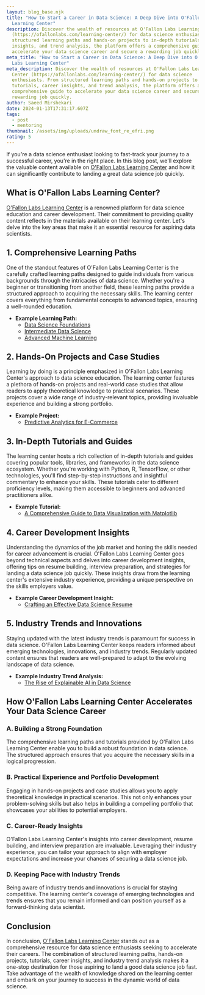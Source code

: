 ```yaml
---
layout: blog_base.njk
title: "How to Start a Career in Data Science: A Deep Dive into O'Fallon Labs
  Learning Center"
description: Discover the wealth of resources at O'Fallon Labs Learning Center
  (https://ofallonlabs.com/learning-center/) for data science enthusiasts. From
  structured learning paths and hands-on projects to in-depth tutorials, career
  insights, and trend analysis, the platform offers a comprehensive guide to
  accelerate your data science career and secure a rewarding job quickly.
meta_title: "How to Start a Career in Data Science: A Deep Dive into O'Fallon
  Labs Learning Center"
meta_description: Discover the wealth of resources at O'Fallon Labs Learning
  Center (https://ofallonlabs.com/learning-center/) for data science
  enthusiasts. From structured learning paths and hands-on projects to in-depth
  tutorials, career insights, and trend analysis, the platform offers a
  comprehensive guide to accelerate your data science career and secure a
  rewarding job quickly.
author: Saeed Mirshekari
date: 2024-01-13T17:31:17.607Z
tags:
  - post
  - mentoring
thumbnail: /assets/img/uploads/undraw_font_re_efri.png
rating: 5
---
```



If you're a data science enthusiast looking to fast-track your journey to a successful career, you're in the right place. In this blog post, we'll explore the valuable content available on [O'Fallon Labs Learning Center](https://saeedmirshekari.com/blog/) and how it can significantly contribute to landing a great data science job quickly.

## What is O'Fallon Labs Learning Center?

[O'Fallon Labs Learning Center](https://saeedmirshekari.com/blog/) is a renowned platform for data science education and career development. Their commitment to providing quality content reflects in the materials available on their learning center. Let's delve into the key areas that make it an essential resource for aspiring data scientists.

## **1. Comprehensive Learning Paths**

One of the standout features of O'Fallon Labs Learning Center is the carefully crafted learning paths designed to guide individuals from various backgrounds through the intricacies of data science. Whether you're a beginner or transitioning from another field, these learning paths provide a structured approach to acquiring the necessary skills. The learning center covers everything from fundamental concepts to advanced topics, ensuring a well-rounded education.

- **Example Learning Path:**
  - [Data Science Foundations](https://saeedmirshekari.com/tags/blogs_career/)
  - [Intermediate Data Science](https://saeedmirshekari.com/blogs_mentoring/)
  - [Advanced Machine Learning](https://saeedmirshekari.com/blogs_projects/)

## **2. Hands-On Projects and Case Studies**

Learning by doing is a principle emphasized in O'Fallon Labs Learning Center's approach to data science education. The learning center features a plethora of hands-on projects and real-world case studies that allow readers to apply theoretical knowledge to practical scenarios. These projects cover a wide range of industry-relevant topics, providing invaluable experience and building a strong portfolio.

- **Example Project:**
  - [Predictive Analytics for E-Commerce](https://saeedmirshekari.com/blog/delinquency-prediction-a-new-end-to-end-data-science-project-completed-in-ofallon-labs-by-our-mentees/)

## **3. In-Depth Tutorials and Guides**

The learning center hosts a rich collection of in-depth tutorials and guides covering popular tools, libraries, and frameworks in the data science ecosystem. Whether you're working with Python, R, TensorFlow, or other technologies, you'll find step-by-step instructions and insightful commentary to enhance your skills. These tutorials cater to different proficiency levels, making them accessible to beginners and advanced practitioners alike.

- **Example Tutorial:**
  - [A Comprehensive Guide to Data Visualization with Matplotlib](https://saeedmirshekari.com/blog/data-science-project-fraud-detection-in-healthcare-on-kaggle-data/)

## **4. Career Development Insights**

Understanding the dynamics of the job market and honing the skills needed for career advancement is crucial. O'Fallon Labs Learning Center goes beyond technical aspects and delves into career development insights, offering tips on resume building, interview preparation, and strategies for landing a data science job quickly. These insights draw from the learning center's extensive industry experience, providing a unique perspective on the skills employers value.

- **Example Career Development Insight:**
  - [Crafting an Effective Data Science Resume](https://saeedmirshekari.com/blog/the-ultimate-guide-how-to-write-a-data-science-resume-for-your-first-job/)

## **5. Industry Trends and Innovations**

Staying updated with the latest industry trends is paramount for success in data science. O'Fallon Labs Learning Center keeps readers informed about emerging technologies, innovations, and industry trends. Regularly updated content ensures that readers are well-prepared to adapt to the evolving landscape of data science.

- **Example Industry Trend Analysis:**
  - [The Rise of Explainable AI in Data Science](https://saeedmirshekari.com/blog/revolutionizing-hollywood-exploring-the-applications-challenges-and-opportunities-of-data-science-in-the-film-industry/)

## **How O'Fallon Labs Learning Center Accelerates Your Data Science Career**

### **A. Building a Strong Foundation**

The comprehensive learning paths and tutorials provided by O'Fallon Labs Learning Center enable you to build a robust foundation in data science. The structured approach ensures that you acquire the necessary skills in a logical progression.

### **B. Practical Experience and Portfolio Development**

Engaging in hands-on projects and case studies allows you to apply theoretical knowledge in practical scenarios. This not only enhances your problem-solving skills but also helps in building a compelling portfolio that showcases your abilities to potential employers.

### **C. Career-Ready Insights**

O'Fallon Labs Learning Center's insights into career development, resume building, and interview preparation are invaluable. Leveraging their industry experience, you can tailor your approach to align with employer expectations and increase your chances of securing a data science job.

### **D. Keeping Pace with Industry Trends**

Being aware of industry trends and innovations is crucial for staying competitive. The learning center's coverage of emerging technologies and trends ensures that you remain informed and can position yourself as a forward-thinking data scientist.

## **Conclusion**

In conclusion, [O'Fallon Labs Learning Center](https://saeedmirshekari.com/blog/) stands out as a comprehensive resource for data science enthusiasts seeking to accelerate their careers. The combination of structured learning paths, hands-on projects, tutorials, career insights, and industry trend analysis makes it a one-stop destination for those aspiring to land a good data science job fast. Take advantage of the wealth of knowledge shared on the learning center and embark on your journey to success in the dynamic world of data science.

